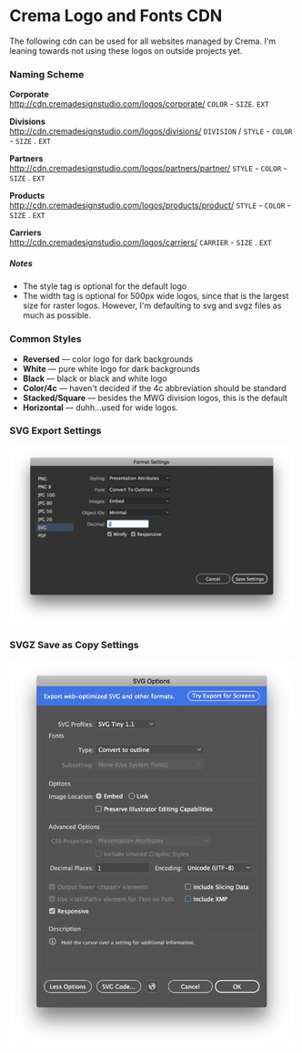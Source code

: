 # Crema Logo and Fonts CDN
The following cdn can be used for all websites managed by Crema. I'm leaning towards not using these logos on outside projects yet.

### Naming Scheme

**Corporate**<br>
http://cdn.cremadesignstudio.com/logos/corporate/ `COLOR` - `SIZE`. `EXT`

**Divisions**<br>
http://cdn.cremadesignstudio.com/logos/divisions/ `DIVISION` / `STYLE` - `COLOR` - `SIZE` . `EXT`

**Partners**<br>
http://cdn.cremadesignstudio.com/logos/partners/partner/ `STYLE` - `COLOR` - `SIZE` . `EXT`

**Products**<br>
http://cdn.cremadesignstudio.com/logos/products/product/ `STYLE` - `COLOR` - `SIZE` . `EXT`

**Carriers**<br>
http://cdn.cremadesignstudio.com/logos/carriers/ `CARRIER` - `SIZE` . `EXT`

##### Notes
- The style tag is optional for the default logo
- The width tag is optional for 500px wide logos, since that is the largest size for raster logos.  However, I'm defaulting to svg and svgz files as much as possible.

### Common Styles

- **Reversed** — color logo for dark backgrounds
- **White** — pure white logo for dark backgrounds
- **Black** — black or black and white logo
- **Color/4c** — haven't decided if the 4c abbreviation should be standard
- **Stacked/Square** — besides the MWG division logos, this is the default
- **Horizontal** — duhh...used for wide logos.

### SVG Export Settings
<img src="2018-svg-export-settings.png" width="500" alt="2018 SVG Export Settings">

### SVGZ Save as Copy Settings
<img src="2018-svgz-save-settings.png" width="500" alt="2018 SVGZ Save Copy Settings">
